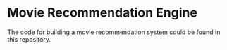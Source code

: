 # Movie Recommendation Engine
The code for building a movie recommendation system could be found in this repository.
